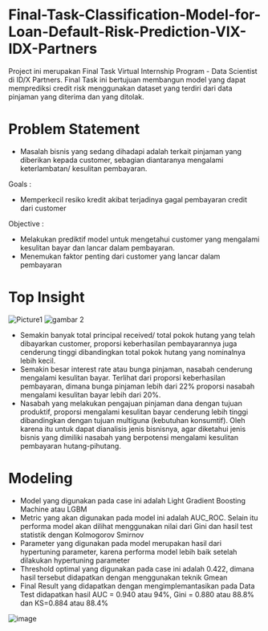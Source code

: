# Final-Task-Classification-Model-for-Loan-Default-Risk-Prediction-VIX-IDX-Partners

Project ini merupakan Final Task Virtual Internship Program - Data Scientist di ID/X Partners.
Final Task ini bertujuan membangun model yang dapat memprediksi credit risk menggunakan dataset yang terdiri dari data pinjaman yang diterima dan yang ditolak.

# Problem Statement

- Masalah bisnis yang sedang dihadapi adalah terkait pinjaman yang diberikan kepada customer, sebagian diantaranya mengalami keterlambatan/ kesulitan pembayaran. 

Goals : 
- Memperkecil resiko kredit akibat terjadinya gagal pembayaran credit dari customer

Objective :
- Melakukan prediktif model untuk mengetahui customer yang mengalami kesulitan bayar dan lancar dalam pembayaran.
- Menemukan faktor penting dari customer yang lancar dalam pembayaran


# Top Insight 
![Picture1](https://user-images.githubusercontent.com/114457985/215334606-912fe3cc-578d-48dc-a946-0b82ac49454c.png)
![gambar 2](https://user-images.githubusercontent.com/114457985/215334614-baaad8d2-685a-48ef-ac7e-b948a095eb36.png)


- Semakin banyak total principal received/ total pokok hutang yang telah dibayarkan customer, proporsi keberhasilan pembayarannya juga cenderung tinggi dibandingkan total pokok hutang yang nominalnya lebih kecil. 
- Semakin besar interest rate atau bunga pinjaman, nasabah cenderung mengalami kesulitan bayar. Terlihat dari proporsi keberhasilan pembayaran, dimana bunga pinjaman lebih dari 22% proporsi nasabah mengalami kesulitan bayar lebih dari 20%.
- Nasabah yang melakukan pengajuan pinjaman dana dengan tujuan produktif, proporsi mengalami kesulitan bayar cenderung lebih tinggi dibandingkan dengan tujuan multiguna (kebutuhan konsumtif). Oleh karena itu untuk dapat dianalisis jenis bisnisnya, agar diketahui jenis bisnis yang dimiliki nasabah yang berpotensi mengalami kesulitan pembayaran hutang-pihutang.


# Modeling
- Model yang digunakan pada case ini adalah Light Gradient Boosting Machine atau LGBM
- Metric yang akan digunakan pada model ini adalah AUC_ROC. Selain itu performa model akan dilihat menggunakan nilai dari Gini dan hasil test statistik dengan Kolmogorov Smirnov
- Parameter yang digunakan pada model merupakan hasil dari hypertuning parameter, karena performa model lebih baik setelah dilakukan hypertuning parameter
- Threshold optimal yang digunakan pada case ini adalah 0.422, dimana hasil tersebut didapatkan dengan menggunakan teknik Gmean
- Final Result yang didapatkan dengan mengimplemantasikan pada Data Test didapatkan hasil 
AUC = 0.940 atau 94%, Gini = 0.880 atau 88.8% dan KS=0.884 atau 88.4%

![image](https://user-images.githubusercontent.com/114457985/215334284-0bb1e2e4-8d1b-4a58-a060-8e9e3d899f00.png)

